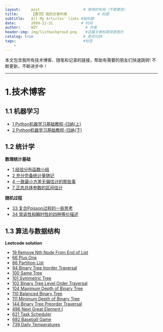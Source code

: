 ```yaml
---
layout:     post                    # 使用的布局（不需要改）
title:      【置顶】我的文章列表              # 标题 
subtitle:   All My Articles' links #副标题
date:       2099-12-31             # 时间
author:     WZY                      # 作者
header-img: img/listbackgroud.png    #这篇文章标题背景图片
catalog: true                       # 是否归档
tags:                               #标签
    - 
---
```


本文包含我所有技术博客、随笔和记录的链接，帮助有需要的朋友们快速跳转!
不断更新，不断进步中！

***

# 1.技术博客
## 1.1 机器学习
* [1 Python机器学习基础教程-归纳(上)](https://tinky2013.github.io/2019/04/08/Python%E6%9C%BA%E5%99%A8%E5%AD%A6%E4%B9%A0%E5%9F%BA%E7%A1%80%E6%95%99%E7%A8%8B-%E5%BD%92%E7%BA%B3(%E4%B8%8A)/)
* [2 Python机器学习基础教程-归纳(下)](https://tinky2013.github.io/2019/04/09/Python%E6%9C%BA%E5%99%A8%E5%AD%A6%E4%B9%A0%E5%9F%BA%E7%A1%80%E6%95%99%E7%A8%8B-%E5%BD%92%E7%BA%B3(%E4%B8%8B)/)

## 1.2 统计学
**数理统计基础**
* [1 经验分布函数小结](https://tinky2013.github.io/2019/06/08/%E7%BB%8F%E9%AA%8C%E5%88%86%E5%B8%83%E5%87%BD%E6%95%B0%E5%B0%8F%E7%BB%93/)
* [2 充分完备统计量随记](https://tinky2013.github.io/2019/05/26/%E5%85%85%E5%88%86%E5%AE%8C%E5%A4%87%E7%BB%9F%E8%AE%A1%E9%87%8F%E9%9A%8F%E8%AE%B0/)
* [4 一致最小方差无偏估计的那些事](https://tinky2013.github.io/2019/05/05/%E4%B8%80%E8%87%B4%E6%9C%80%E5%B0%8F%E6%96%B9%E5%B7%AE%E6%97%A0%E5%81%8F%E4%BC%B0%E8%AE%A1%E7%9A%84%E9%82%A3%E4%BA%9B%E4%BA%8B/)
* [7 正态总体参数的区间估计](https://tinky2013.github.io/2019/05/11/%E6%AD%A3%E6%80%81%E6%80%BB%E4%BD%93%E5%8F%82%E6%95%B0%E7%BD%AE%E4%BF%A1%E5%8C%BA%E9%97%B4/)

**随机过程**
* [33 复合Poisson过程的一些思考](https://tinky2013.github.io/2019/05/03/%E5%A4%8D%E5%90%88Poisson%E8%BF%87%E7%A8%8B%E7%9A%84%E4%B8%80%E4%BA%9B%E6%80%9D%E8%80%83/)
* [34 常返性和瞬时性的四种等价描述](https://tinky2013.github.io/2019/05/06/%E5%B8%B8%E8%BF%94%E6%80%A7%E5%92%8C%E7%9E%AC%E6%97%B6%E6%80%A7%E7%9A%84%E5%9B%9B%E7%A7%8D%E7%AD%89%E4%BB%B7%E6%8F%8F%E8%BF%B0/)

## 1.3 算法与数据结构
**Leetcode solution**
* [19 Remove Nth Node From End of List](https://tinky2013.github.io/2018/01/09/Leetcode-19-Remove-Nth-Node-From-End-of-List/)
* [66 Plus One](https://tinky2013.github.io/2018/01/20/Leetcode-66-Plus-One/)
* [86 Partition List](https://tinky2013.github.io/2018/01/26/Leetcode-86-Partition-List/)
* [94 Binary Tree Inorder Traversal](https://tinky2013.github.io/2018/01/29/Leetcode-94-Binary-Tree-Inorder-Traversal/)
* [100 Same Tree](https://tinky2013.github.io/2018/01/31/Leetcode-100-Same-Tree/)
* [101 Symmetric Tree](https://tinky2013.github.io/2018/02/01/Leetcode-101-Symmetric-Tree/)
* [102 Binary Tree Level Order Traversal](https://tinky2013.github.io/2019/05/10/Leetcode-102-Binary-Tree-Level-Order-Traversal/)
* [104 Maximum Depth of Binary Tree](https://tinky2013.github.io/2018/02/01/Leetcode-104-Maximum-Depth-of-Binary-Tree/)
* [110 Balanced Binary Tree](https://tinky2013.github.io/2018/02/04/Leetcode-110-Balanced-Binary-Tree/)
* [111 Minimum Depth of Binary Tree](https://tinky2013.github.io/2018/02/04/Leetcode-111-Minimum-Depth-of-Binary-Tree/)
* [144 Binary Tree Preorder Traversal](https://tinky2013.github.io/2018/02/14/Leetcode-144-Binary-Tree-Preorder-Traversal/)
* [496 Next Great Element I](https://tinky2013.github.io/2018/05/30/Leetcode-496-Next-Great-Element-I/)
* [621 Task Scheduler](https://tinky2013.github.io/2018/07/07/Leetcode-621-Task-Scheduler/)
* [682 Baseball Game](https://tinky2013.github.io/2018/07/25/Leetcode-682-Baseball-Game/)
* [739 Daily Temperatures](https://tinky2013.github.io/2018/08/12/Leetcode-739-Daily-Temperatures/)
